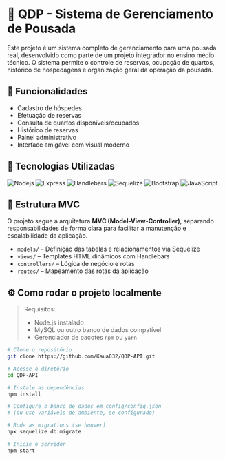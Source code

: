 # 🏨 QDP - Sistema de Gerenciamento de Pousada

Este projeto é um sistema completo de gerenciamento para uma pousada real, desenvolvido como parte de um projeto integrador no ensino médio técnico. O sistema permite o controle de reservas, ocupação de quartos, histórico de hospedagens e organização geral da operação da pousada.

## 📌 Funcionalidades

- Cadastro de hóspedes
- Efetuação de reservas
- Consulta de quartos disponíveis/ocupados
- Histórico de reservas
- Painel administrativo
- Interface amigável com visual moderno

## 🧰 Tecnologias Utilizadas

![Nodejs](https://img.shields.io/badge/-Nodejs-339933?style=for-the-badge&logo=Node.js&logoColor=white)
![Express](https://img.shields.io/badge/Express%20js-000000?style=for-the-badge&logo=express&logoColor=white)
![Handlebars](https://img.shields.io/badge/-Handlebars-ff7f00?style=for-the-badge&logo=Handlebars.js&logoColor=white)
![Sequelize](https://img.shields.io/badge/Sequelize-52B0E7?style=for-the-badge&logo=Sequelize&logoColor=white)
![Bootstrap](https://img.shields.io/badge/bootstrap-%238511FA.svg?style=for-the-badge&logo=bootstrap&logoColor=white)
![JavaScript](https://img.shields.io/badge/javascript-%23323330.svg?style=for-the-badge&logo=javascript&logoColor=%23F7DF1E)

## 📁 Estrutura MVC

O projeto segue a arquitetura **MVC (Model-View-Controller)**, separando responsabilidades de forma clara para facilitar a manutenção e escalabilidade da aplicação.

- `models/` – Definição das tabelas e relacionamentos via Sequelize
- `views/` – Templates HTML dinâmicos com Handlebars
- `controllers/` – Lógica de negócio e rotas
- `routes/` – Mapeamento das rotas da aplicação

## ⚙️ Como rodar o projeto localmente

> Requisitos:
> - Node.js instalado
> - MySQL ou outro banco de dados compatível
> - Gerenciador de pacotes `npm` ou `yarn`

```bash
# Clone o repositório
git clone https://github.com/Kaua032/QDP-API.git

# Acesse o diretório
cd QDP-API

# Instale as dependências
npm install

# Configure o banco de dados em config/config.json
# (ou use variáveis de ambiente, se configurado)

# Rode as migrations (se houver)
npx sequelize db:migrate

# Inicie o servidor
npm start
